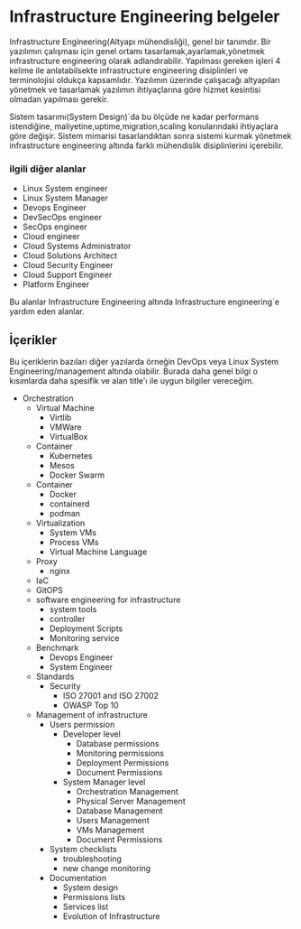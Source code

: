 # Infrastructure Engineering belgeler

Infrastructure Engineering(Altyapı mühendisliği), genel bir tanımdır. Bir yazılımın çalışması için genel ortamı tasarlamak,ayarlamak,yönetmek infrastructure engineering olarak adlandırabilir. Yapılması gereken işleri 4 kelime ile anlatabilsekte infrastructure engineering disiplinleri ve terminolojisi oldukça kapsamlıdır. Yazılımın üzerinde çalışacağı altyapıları yönetmek ve tasarlamak yazılımın ihtiyaçlarına göre hizmet kesintisi olmadan yapılması gerekir.

Sistem tasarımı(System Design)`da bu ölçüde ne kadar performans istendiğine, maliyetine,uptime,migration,scaling konularındaki ihtiyaçlara göre değişir. Sistem mimarisi tasarlandıktan sonra sistemi kurmak yönetmek infrastructure engineering altında farklı mühendislik disiplinlerini içerebilir.

### ilgili diğer alanlar

 - Linux System engineer
 - Linux System Manager
 - Devops Engineer
 - DevSecOps engineer
 - SecOps engineer
 - Cloud engineer
 - Cloud Systems Administrator
 - Cloud Solutions Architect
 - Cloud Security Engineer
 - Cloud Support Engineer
 - Platform Engineer

Bu alanlar Infrastructure Engineering altında Infrastructure engineering`e yardım eden alanlar.

## İçerikler

Bu içeriklerin bazıları diğer yazılarda örneğin DevOps veya Linux System Engineering/management altında olabilir. Burada daha genel bilgi o kısımlarda daha spesifik ve alan title'ı ile uygun bilgiler vereceğim. 
- Orchestration
     - Virtual Machine
       - Virtlib
       - VMWare
       - VirtualBox
     - Container
       - Kubernetes
       - Mesos
       - Docker Swarm
     - Container
       - Docker
       - containerd
       - podman
     - Virtualization
       - System VMs
       - Process VMs
       - Virtual Machine Language
     - Proxy
       - nginx
     - IaC
     - GitOPS
     - software engineering for infrastructure
       - system tools
       - controller
       - Deployment Scripts
       - Monitoring service
     - Benchmark
       - Devops Engineer
       - System Engineer
     - Standards
       - Security
         - ISO 27001 and ISO 27002
         - OWASP Top 10
     - Management of infrastructure
       - Users permission
         - Developer level
           - Database permissions
           - Monitoring permissions
           - Deployment Permissions
           - Document Permissions
         - System Manager level 
           - Orchestration Management
           - Physical Server Management
           - Database Management
           - Users Management
           - VMs Management
           - Document Permissions
       - System checklists
         - troubleshooting
         - new change monitoring
       - Documentation
         - System design
         - Permissions lists
         - Services list
         - Evolution of Infrastructure
